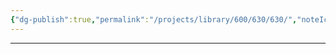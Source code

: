 ```yaml
---
{"dg-publish":true,"permalink":"/projects/library/600/630/630/","noteIcon":"0","created":"2024-01-24T15:24:09.131+09:00","updated":"2024-02-20T10:50:21.388+09:00"}
---
```

---

